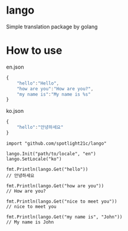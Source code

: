 # lango
Simple translation package by golang


# How to use

en.json

```js
{
    "hello":"Hello",
    "how are you":"How are you?",
    "my name is":"My name is %s"
}
```

ko.json

```js
{
    "hello":"안녕하세요"
}
```

```golang
import "github.com/spotlight21c/lango"

lango.Init("path/to/locale", "en")
lango.SetLocale("ko")

fmt.Println(lango.Get("hello"))
// 안녕하세요

fmt.Println(lango.Get("how are you"))
// How are you?

fmt.Println(lango.Get("nice to meet you"))
// nice to meet you

fmt.Println(lango.Get("my name is", "John"))
// My name is John
```
